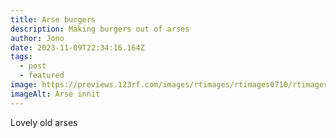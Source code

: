 ```yaml
---
title: Arse burgers
description: Making burgers out of arses
author: Jono
date: 2023-11-09T22:34:16.164Z
tags:
  - post
  - featured
image: https://previews.123rf.com/images/rtimages/rtimages0710/rtimages071000036/1850819-image-depicting-the-phrase-you-can-kiss-my-arse.jpg
imageAlt: Arse innit
---
```

Lovely old arses
